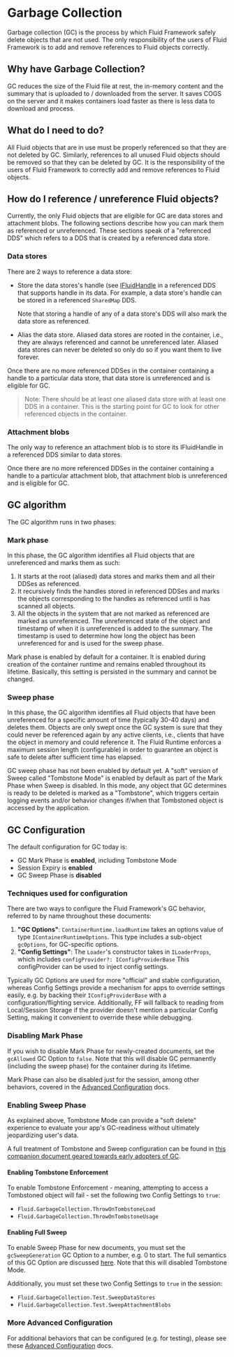 # Garbage Collection

Garbage collection (GC) is the process by which Fluid Framework safely delete objects that are not used. The only responsibility of the users of Fluid Framework is to add and remove references to Fluid objects correctly.

## Why have Garbage Collection?

GC reduces the size of the Fluid file at rest, the in-memory content and the summary that is uploaded to / downloaded from the server. It saves COGS on the server and it makes containers load faster as there is less data to download and process.

## What do I need to do?

All Fluid objects that are in use must be properly referenced so that they are not deleted by GC. Similarly, references to all unused Fluid objects should be removed so that they can be deleted by GC. It is the responsibility of the users of Fluid Framework to correctly add and remove references to Fluid objects.

## How do I reference / unreference Fluid objects?

Currently, the only Fluid objects that are eligible for GC are data stores and attachment blobs. The following sections describe how you can mark them as referenced or unreferenced. These sections speak of a "referenced DDS" which refers to a DDS that is created by a referenced data store.

### Data stores

There are 2 ways to reference a data store:

-   Store the data stores's handle (see [IFluidHandle](../../../../../packages/common/core-interfaces/src/handles.ts) in a referenced DDS that supports handle in its data. For example, a data store's handle can be stored in a referenced `SharedMap` DDS.

    Note that storing a handle of any of a data store's DDS will also mark the data store as referenced.

-   Alias the data store. Aliased data stores are rooted in the container, i.e., they are always referenced and cannot be unreferenced later. Aliased data stores can never be deleted so only do so if you want them to live forever.

Once there are no more referenced DDSes in the container containing a handle to a particular data store, that data store is unreferenced and is eligible for GC.

> Note: There should be at least one aliased data store with at least one DDS in a container. This is the starting point for GC to look for other referenced objects in the container.

### Attachment blobs

The only way to reference an attachment blob is to store its IFluidHandle in a referenced DDS similar to data stores.

Once there are no more referenced DDSes in the container containing a handle to a particular attachment blob, that attachment blob is unreferenced and is eligible for GC.

## GC algorithm

The GC algorithm runs in two phases:

### Mark phase

In this phase, the GC algorithm identifies all Fluid objects that are unreferenced and marks them as such:

1. It starts at the root (aliased) data stores and marks them and all their DDSes as referenced.
2. It recursively finds the handles stored in referenced DDSes and marks the objects corresponding to the handles as referenced until is has scanned all objects.
3. All the objects in the system that are not marked as referenced are marked as unreferenced. The unreferenced state of the object and timestamp of when it is unreferenced is added to the summary. The timestamp is used to determine how long the object has been unreferenced for and is used for the sweep phase.

Mark phase is enabled by default for a container. It is enabled during creation of the container runtime and remains enabled throughout its lifetime. Basically, this setting is persisted in the summary and cannot be changed.

### Sweep phase

In this phase, the GC algorithm identifies all Fluid objects that have been unreferenced for a specific amount of time (typically 30-40 days) and deletes them.
Objects are only swept once the GC system is sure that they could never be referenced again by any active clients, i.e., clients that have the object in memory and could reference it.
The Fluid Runtime enforces a maximum session length (configurable) in order to guarantee an object is safe to delete after sufficient time has elapsed.

GC sweep phase has not been enabled by default yet. A "soft" version of Sweep called "Tombstone Mode" is enabled by default
as part of the Mark Phase when Sweep is disabled. In this mode, any object that GC determines is ready to be deleted is
marked as a "Tombstone", which triggers certain logging events and/or behavior changes if/when that Tombstoned object is
accessed by the application.

## GC Configuration

The default configuration for GC today is:

-   GC Mark Phase is **enabled**, including Tombstone Mode
-   Session Expiry is **enabled**
-   GC Sweep Phase is **disabled**

### Techniques used for configuration

There are two ways to configure the Fluid Framework's GC behavior, referred to by name throughout these documents:

1.  **"GC Options"**: `ContainerRuntime.loadRuntime` takes an options value of type `IContainerRuntimeOptions`.
    This type includes a sub-object `gcOptions`, for GC-specific options.
2.  **"Config Settings"**: The `Loader`'s constructor takes in `ILoaderProps`, which includes `configProvider?: IConfigProviderBase`
    This configProvider can be used to inject config settings.

Typically GC Options are used for more "official" and stable configuration, whereas Config Settings provide a mechanism
for apps to override settings easily, e.g. by backing their `IConfigProviderBase` with a configuration/flighting service.
Additionally, FF will fallback to reading from Local/Session Storage if the provider doesn't mention a particular
Config Setting, making it convenient to override these while debugging.

### Disabling Mark Phase

If you wish to disable Mark Phase for newly-created documents, set the `gcAllowed` GC Option to `false`.
Note that this will disable GC permanently (including the sweep phase) for the container during its lifetime.

Mark Phase can also be disabled just for the session, among other behaviors,
covered in the [Advanced Configuration](./gcEarlyAdoption.md#more-advanced-configurations) docs.

### Enabling Sweep Phase

As explained above, Tombstone Mode can provide a "soft delete" experience to evaluate your app's GC-readiness
without ultimately jeopardizing user's data.

A full treatment of Tombstone and Sweep configuration can be found in
[this companion document geared towards early adopters of GC](./gcEarlyAdoption.md).

#### Enabling Tombstone Enforcement

To enable Tombstone Enforcement - meaning, attempting to access a Tombstoned object will fail -
set the following two Config Settings to `true`:

-   `Fluid.GarbageCollection.ThrowOnTombstoneLoad`
-   `Fluid.GarbageCollection.ThrowOnTombstoneUsage`

#### Enabling Full Sweep

To enable Sweep Phase for new documents, you must set the `gcSweepGeneration` GC Option to a number, e.g. 0 to start.
The full semantics of this GC Option are discussed [here](./gcEarlyAdoption.md#differences-between-gcsweepgeneration-and-gctombstonegeneration).
Note that this will disabled Tombstone Mode.

Additionally, you must set these two Config Settings to `true` in the session:

-   `Fluid.GarbageCollection.Test.SweepDataStores`
-   `Fluid.GarbageCollection.Test.SweepAttachmentBlobs`

### More Advanced Configuration

For additional behaviors that can be configured (e.g. for testing), please see these
[Advanced Configuration](./gcEarlyAdoption.md#more-advanced-configurations) docs.

